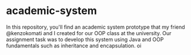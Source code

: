 # academic-system
In this repository, you'll find an academic system prototype that my friend @kenzokomati and I created for our OOP class at the university. Our assignment task was to develop this system using Java and OOP fundamentals such as inheritance and encapsulation.
oi